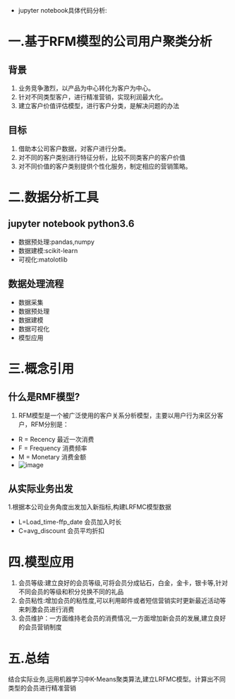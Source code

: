 * jupyter notebook具体代码分析:


# 一.基于RFM模型的公司用户聚类分析
## 背景
1. 业务竞争激烈，以产品为中心转化为客户为中心。
2. 针对不同类型客户，进行精准营销，实现利润最大化。
3. 建立客户价值评估模型，进行客户分类，是解决问题的办法
## 目标
1. 借助本公司客户数据，对客户进行分类。
2. 对不同的客户类别进行特征分析，比较不同类客户的客户价值
3. 对不同价值的客户类别提供个性化服务，制定相应的营销策略。
# 二.数据分析工具
## jupyter notebook python3.6
* 数据预处理:pandas,numpy
* 数据建模:scikit-learn 
* 可视化:matolotlib
## 数据处理流程
* 数据采集
* 数据预处理
* 数据建模
* 数据可视化
* 模型应用
# 三.概念引用
##  什么是RMF模型?
1. RFM模型是一个被广泛使用的客户关系分析模型，主要以用户行为来区分客户，RFM分别是：
* R = Recency 最近一次消费　　
* F = Frequency 消费频率　　
* M = Monetary 消费金额
* ![image](https://github.com/xiaofan5d/-cluster/blob/master/RFM%E5%AE%9A%E4%B9%89%E5%9B%BE.jpg)
## 从实际业务出发
1.根据本公司业务角度出发加入新指标,构建LRFMC模型数据
* L=Load_time-ffp_date 会员加入时长
* C=avg_discount 会员平均折扣
# 四.模型应用
1. 会员等级:建立良好的会员等级,可将会员分成钻石，白金，金卡，银卡等,针对不同会员的等级和积分兑换不同的礼品
2. 会员粘性:增加会员的粘性度,可以利用邮件或者短信营销实时更新最近活动等来刺激会员进行消费
3. 会员维护：一方面维持老会员的消费情况,一方面增加新会员的发展,建立良好的会员营销制度
# 五.总结
结合实际业务,运用机器学习中K-Means聚类算法,建立LRFMC模型。计算出不同类型的会员进行精准营销

